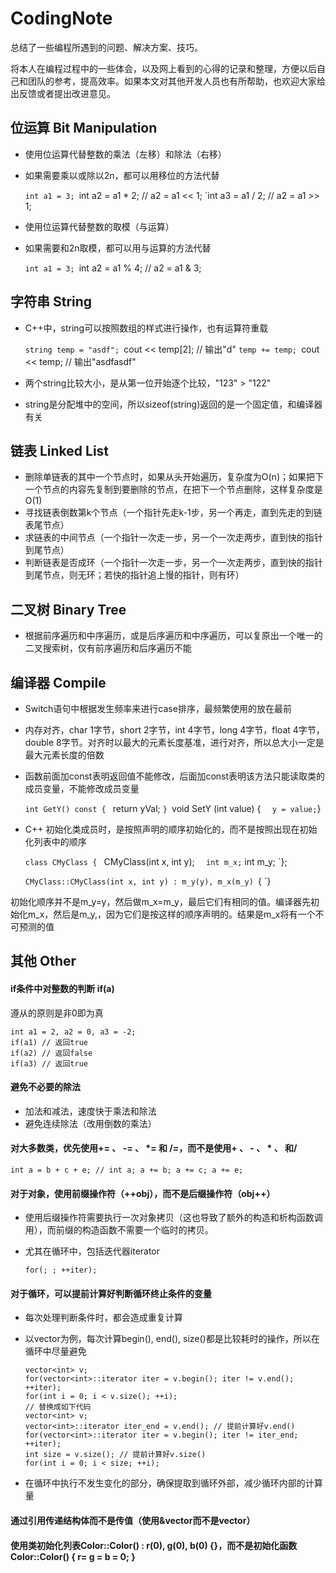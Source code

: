# CodingNote
总结了一些编程所遇到的问题、解决方案、技巧。

将本人在编程过程中的一些体会，以及网上看到的心得的记录和整理，方便以后自己和团队的参考，提高效率。如果本文对其他开发人员也有所帮助，也欢迎大家给出反馈或者提出改进意见。

## 位运算 Bit Manipulation
* 使用位运算代替整数的乘法（左移）和除法（右移）
* 如果需要乘以或除以2n，都可以用移位的方法代替

	`int a1 = 3;
	`int a2 = a1 * 2; // a2 = a1 << 1;
	`int a3 = a1 / 2; // a2 = a1 >> 1;

* 使用位运算代替整数的取模（与运算）
* 如果需要和2n取模，都可以用与运算的方法代替

	`int a1 = 3;
	`int a2 = a1 % 4; // a2 = a1 & 3;
	
## 字符串 String
* C++中，string可以按照数组的样式进行操作，也有运算符重载
	
	`string temp = "asdf";
	`cout << temp[2]; // 输出"d"
	`temp += temp;
	`cout << temp; // 输出"asdfasdf"

* 两个string比较大小，是从第一位开始逐个比较，"123" > "122"
* string是分配堆中的空间，所以sizeof(string)返回的是一个固定值，和编译器有关

## 链表 Linked List
* 删除单链表的其中一个节点时，如果从头开始遍历，复杂度为O(n)；如果把下一个节点的内容先复制到要删除的节点，在把下一个节点删除，这样复杂度是O(1)
* 寻找链表倒数第k个节点（一个指针先走k-1步，另一个再走，直到先走的到链表尾节点）
* 求链表的中间节点（一个指针一次走一步，另一个一次走两步，直到快的指针到尾节点）
* 判断链表是否成环（一个指针一次走一步，另一个一次走两步，直到快的指针到尾节点，则无环；若快的指针追上慢的指针，则有环）

## 二叉树 Binary Tree
* 根据前序遍历和中序遍历，或是后序遍历和中序遍历，可以复原出一个唯一的二叉搜索树，仅有前序遍历和后序遍历不能

## 编译器 Compile
* Switch语句中根据发生频率来进行case排序，最频繁使用的放在最前
* 内存对齐，char 1字节，short 2字节，int 4字节，long 4字节，float 4字节，double 8字节。对齐时以最大的元素长度基准，进行对齐，所以总大小一定是最大元素长度的倍数
* 函数前面加const表明返回值不能修改，后面加const表明该方法只能读取类的成员变量，不能修改成员变量
	
	`int GetY() const {
	`	return yVal;
	`}
	`void SetY (int value) {
	`	y = value;
	`}
	
* C++ 初始化类成员时，是按照声明的顺序初始化的，而不是按照出现在初始化列表中的顺序
	
	`class CMyClass {
	`	CMyClass(int x, int y);
	`	int m_x;
	`	int m_y;
	`};

	`CMyClass::CMyClass(int x, int y) : m_y(y), m_x(m_y)
	`{
	`}
	
初始化顺序并不是m_y=y，然后做m_x=m_y，最后它们有相同的值。编译器先初始化m_x，然后是m_y,，因为它们是按这样的顺序声明的。结果是m_x将有一个不可预测的值

## 其他 Other
#### if条件中对整数的判断 if(a)
遵从的原则是非0即为真
	
	int a1 = 2, a2 = 0, a3 = -2;
	if(a1) // 返回true
	if(a2) // 返回false
	if(a3) // 返回true

#### 避免不必要的除法
* 加法和减法，速度快于乘法和除法
* 避免连续除法（改用倒数的乘法）

#### 对大多数类，优先使用+= 、 -= 、 *= 和 /=，而不是使用+ 、 - 、 * 、 和/
	
	int a = b + c + e; // int a; a += b; a += c; a += e;

#### 对于对象，使用前缀操作符（++obj），而不是后缀操作符（obj++）
* 使用后缀操作符需要执行一次对象拷贝（这也导致了额外的构造和析构函数调用），而前缀的构造函数不需要一个临时的拷贝。
* 尤其在循环中，包括迭代器iterator

	`for(; ; ++iter);`

#### 对于循环，可以提前计算好判断循环终止条件的变量
* 每次处理判断条件时，都会造成重复计算
* 以vector为例，每次计算begin(), end(), size()都是比较耗时的操作，所以在循环中尽量避免
	
	`vector<int> v;`  
	`for(vector<int>::iterator iter = v.begin(); iter != v.end(); ++iter);`  
	`for(int i = 0; i < v.size(); ++i);`  
	`// 替换成如下代码`  
	`vector<int> v;`  
	`vector<int>::iterator iter_end = v.end(); // 提前计算好v.end()`  
	`for(vector<int>::iterator iter = v.begin(); iter != iter_end; ++iter);`  
	`int size = v.size(); // 提前计算好v.size()`  
	`for(int i = 0; i < size; ++i);`

* 在循环中执行不发生变化的部分，确保提取到循环外部，减少循环内部的计算量

#### 通过引用传递结构体而不是传值（使用&vector而不是vector）
#### 使用类初始化列表Color::Color() : r(0), g(0), b(0) {}，而不是初始化函数Color::Color() { r= g = b = 0; }
